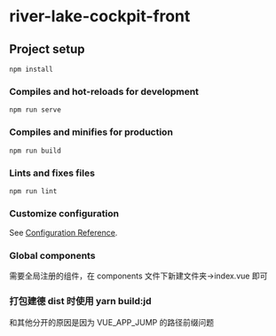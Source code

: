 # river-lake-cockpit-front

## Project setup

```
npm install
```

### Compiles and hot-reloads for development

```
npm run serve
```

### Compiles and minifies for production

```
npm run build
```

### Lints and fixes files

```
npm run lint
```

### Customize configuration

See [Configuration Reference](https://cli.vuejs.org/config/).

### Global components

需要全局注册的组件，在 components 文件下新建文件夹->index.vue 即可

### 打包建德 dist 时使用 yarn build:jd

和其他分开的原因是因为 VUE_APP_JUMP 的路径前缀问题
